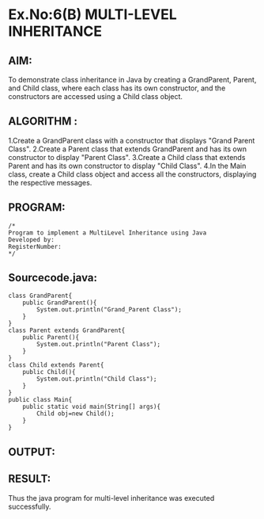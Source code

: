 # Ex.No:6(B) MULTI-LEVEL INHERITANCE

## AIM:
To demonstrate class inheritance in Java by creating a GrandParent, Parent, and Child class, where each class has its own constructor, and the constructors are accessed using a Child class object.
## ALGORITHM :
1.Create a GrandParent class with a constructor that displays "Grand Parent Class".
2.Create a Parent class that extends GrandParent and has its own constructor to display "Parent Class".
3.Create a Child class that extends Parent and has its own constructor to display "Child Class".
4.In the Main class, create a Child class object and access all the constructors, displaying the respective messages.


## PROGRAM:
 ```
/*
Program to implement a MultiLevel Inheritance using Java
Developed by: 
RegisterNumber:  
*/
```

## Sourcecode.java:
```
class GrandParent{
    public GrandParent(){
        System.out.println("Grand_Parent Class");
    }
}
class Parent extends GrandParent{
    public Parent(){
        System.out.println("Parent Class");
    }
}
class Child extends Parent{
    public Child(){
        System.out.println("Child Class");
    }
}
public class Main{
    public static void main(String[] args){
        Child obj=new Child();
    }
}
```








## OUTPUT:



## RESULT:
Thus the java program for multi-level inheritance was executed successfully.






